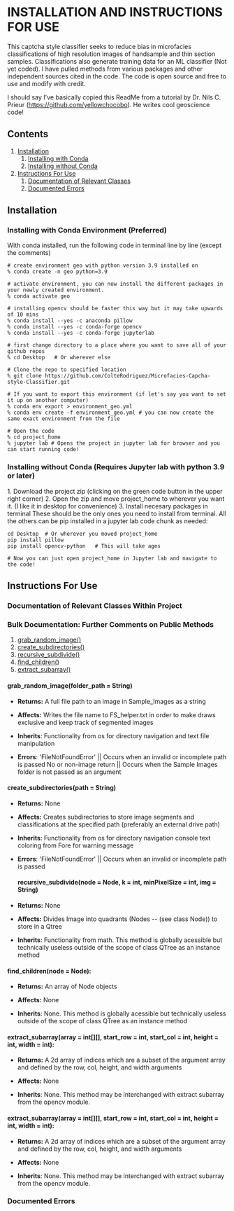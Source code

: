 # INSTALLATION AND INSTRUCTIONS FOR USE
This captcha style classifier seeks to reduce bias in microfacies classifications of high resolution images of handsample and thin section samples. Classifications also generate training data for an ML 
classifier (Not yet coded). I have pulled methods from various packages and other independent sources cited in the code. The code is open source and free to use and modify with credit.

I should say I've basically copied this ReadMe from a tutorial by Dr. Nils C. Prieur (https://github.com/yellowchocobo). He writes cool geoscience code!

## Contents
1. [Installation](#Installation)
   1. [Installing with Conda](#Installing-with-Conda-Environment)
   2. [Installing without Conda](#Installing-without-Conda-(Requires-Jupyter-lab-with-python-3.9-or-later))
3. [Instructions For Use](#Instructions-For-Use)
   1. [Documentation of Relevant Classes](#Documentation-of-Relevant-Classes-Within-Project)
   2. [Documented Errors](#Documented-Errors)


## Installation <a name="Installation"></a>

### Installing with Conda Environment (Preferred) <a name="Installing-with-Conda-Environment"></a>

With conda installed, run the following code in terminal line by line (except the comments)

    # create environment geo with python version 3.9 installed on
    % conda create -n geo python=3.9
    
    # activate environment, you can now install the different packages in your newly created environment.
    % conda activate geo

    # installing opencv should be faster this way but it may take upwards of 10 mins
    % conda install --yes -c anaconda pillow
    % conda install --yes -c conda-forge opencv
    % conda install --yes -c conda-forge jupyterlab

    # first change directory to a place where you want to save all of your github repos
    % cd Desktop   # Or wherever else

    # Clone the repo to specified location
    % git clone https://github.com/ColteRodriguez/Microfacies-Capcha-style-Classifier.git
    
    # If you want to export this environment (if let's say you want to set it up on another computer)
    % conda env export > environment_geo.yml
    % conda env create -f environment_geo.yml # you can now create the same exact environment from the file

    # Open the code
    % cd project_home
    % jupyter lab # Opens the project in jupyter lab for browser and you can start running code!
    
### Installing without Conda (Requires Jupyter lab with python 3.9 or later) <a name="Installing-without-Conda-(Requires-Jupyter-lab-with-python-3.9-or-later)"></a>

<p>
1. Download the project zip (clicking on the green code button in the upper right corner)
2. Open the zip and move project_home to wherever you want it. (I like it in desktop for convenience)
3. Install necesary packages in terminal These should be the only ones you need to install from terminal. 
  All the others can be pip installed in a jupyter lab code chunk as needed:

    cd Desktop  # Or wherever you moved project_home
    pip install pillow
    pip install opencv-python   # This will take ages

    # Now you can just open project_home in Jupyter lab and navigate to the code!

## Instructions For Use <a name="Instructions-For-Use"></a>


### Documentation of Relevant Classes Within Project <a name="Documentation-of-Relevant-Classes-Within-Project"></a>

### Bulk Documentation: Further Comments on Public Methods 
1. [grab_random_image()](#A)
2. [create_subdirectories()](#B)
3. [recursive_subdivide()](#C)
4. [find_children()](#D)
5. [extract_subarray()](#E)
   
#### grab_random_image(folder_path = String) <a name="A"></a>

- **Returns:**
   A full file path to an image in Sample_Images as a string

- **Affects:**
   Writes the file name to FS_helper.txt in order to make draws exclusive and keep track of segmented images

- **Inherits**:
   Functionality from os for directory navigation and text file manipulation
  
- **Errors**:
  'FileNotFoundError' || Occurs when an invalid or incomplete path is passed
  No or non-image return || Occurs when the Sample Images folder is not passed as an argument
  
#### create_subdirectories(path = String) <a name="B"></a>

- **Returns:**
   None

- **Affects:**
   Creates subdirectories to store image segments and classifications at the specified path (preferably an external drive path)

- **Inherits**:
   Functionality from os for directory navigation console text coloring from Fore for warning message

- **Errors**:
   'FileNotFoundError' || Occurs when an invalid or incomplete path is passed
  
  #### recursive_subdivide(node = Node, k = int, minPixelSize = int, img = String) <a name="C"></a>

- **Returns:**
   None

- **Affects:**
   Divides Image into quadrants (Nodes -- (see class Node)) to store in a Qtree

- **Inherits**:
   Functionality from math. This method is globally acessible but technically useless outside of the scope of class QTree as an instance method

#### find_children(node = Node): <a name="D"></a>

- **Returns:**
   An array of Node objects

- **Affects:**
   None

- **Inherits**:
   None. This method is globally acessible but technically useless outside of the scope of class QTree as an instance method

#### extract_subarray(array = int[][], start_row = int, start_col = int, height = int, width = int): <a name="E"></a>

- **Returns:**
   A 2d array of indices which are a subset of the argument array and defined by the row, col, height, and width arguments

- **Affects:**
   None

- **Inherits**:
   None. This method may be interchanged with extract subarray from the opencv module.

#### extract_subarray(array = int[][], start_row = int, start_col = int, height = int, width = int): <a name="E"></a>

- **Returns:**
   A 2d array of indices which are a subset of the argument array and defined by the row, col, height, and width arguments

- **Affects:**
   None

- **Inherits**:
   None. This method may be interchanged with extract subarray from the opencv module.


### Documented Errors <a name="Documented-Errors"></a>


    

    
    

    
